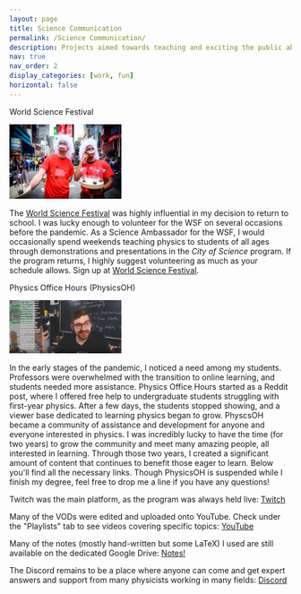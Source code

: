 ```yaml
---
layout: page
title: Science Communication
permalink: /Science Communication/
description: Projects aimed towards teaching and exciting the public about physics
nav: true
nav_order: 2
display_categories: [work, fun]
horizontal: false
---
```



World Science Festival

<!-- ![me dressed as einstein](/assets/img/ericaseinstein.jpg) -->
<img src="/assets/img/ericaseinstein.jpg" alt="me dressed as einstein" width="200"/>

The [World Science Festival](https://www.worldsciencefestival.com/) was highly influential in my decision to return to school. I was lucky enough to volunteer for the WSF on several occasions before the pandemic. As a Science Ambassador for the WSF, I would occasionally spend weekends teaching physics to students of all ages through demonstrations and presentations in the *City of Science* program. If the program returns, I highly suggest volunteering as much as your schedule allows. Sign up at [World Science Festival](https://www.worldsciencefestival.com/).

Physics Office Hours (PhysicsOH)

<!-- ![Physics Office Hours ](/assets/img/Scicommpic.png) -->
<img src="/assets/img/Scicommpic.png" alt="Physics Office Hours" width="200"/>

In the early stages of the pandemic, I noticed a need among my students. Professors were overwhelmed with the transition to online learning, and students needed more assistance. Physics Office Hours started as a Reddit post, where I offered free help to undergraduate students struggling with first-year physics. After a few days, the students stopped showing, and a viewer base dedicated to learning physics began to grow. PhyscsOH became a community of assistance and development for anyone and everyone interested in physics. I was incredibly lucky to have the time (for two years) to grow the community and meet many amazing people, all interested in learning. Through those two years, I created a significant amount of content that continues to benefit those eager to learn. Below you'll find all the necessary links. Though PhysicsOH is suspended while I finish my degree, feel free to drop me a line if you have any questions!

Twitch was the main platform, as the program was always held live: [Twitch](https://www.twitch.tv/physicsoh)

Many of the VODs were edited and uploaded onto YouTube. Check under the "Playlists" tab to see videos covering specific topics: [YouTube](https://www.youtube.com/channel/UCoJP3W_S2Vt6jhrSIv0ScMg)

Many of the notes (mostly hand-written but some LaTeX) I used are still available on the dedicated Google Drive: [Notes!](https://drive.google.com/drive/folders/194SQQsZHGHAMSeG-EDLO0pdiG9wBySeQ?usp=sharing)

The Discord remains to be a place where anyone can come and get expert answers and support from many physicists working in many fields: [Discord](https://discord.gg/Enc9E7k)
